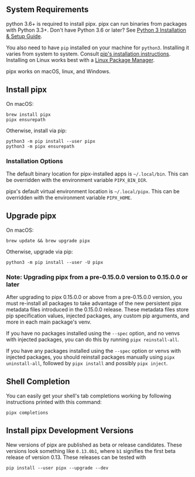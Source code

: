 ## System Requirements
python 3.6+ is required to install pipx. pipx can run binaries from packages with Python 3.3+. Don't have Python 3.6 or later? See [Python 3 Installation & Setup Guide](https://realpython.com/installing-python/).

You also need to have `pip` installed on your machine for `python3`. Installing it varies from system to system. Consult [pip's installation instructions](https://pip.pypa.io/en/stable/installing/). Installing on Linux works best with a [Linux Package Manager](https://packaging.python.org/guides/installing-using-linux-tools/#installing-pip-setuptools-wheel-with-linux-package-managers).

pipx works on macOS, linux, and Windows.

## Install pipx

On macOS:

```
brew install pipx
pipx ensurepath
```

Otherwise, install via pip:

```
python3 -m pip install --user pipx
python3 -m pipx ensurepath
```

### Installation Options
The default binary location for pipx-installed apps is `~/.local/bin`. This can be overridden with the environment variable `PIPX_BIN_DIR`.

pipx's default virtual environment location is `~/.local/pipx`. This can be overridden with the environment variable `PIPX_HOME`.

## Upgrade pipx

On macOS:

```
brew update && brew upgrade pipx
```

Otherwise, upgrade via pip:

```
python3 -m pip install --user -U pipx
```

### Note: Upgrading pipx from a pre-0.15.0.0 version to 0.15.0.0 or later
After upgrading to pipx 0.15.0.0 or above from a pre-0.15.0.0 version, you must re-install all packages to take advantage of the new persistent pipx metadata files introduced in the 0.15.0.0 release. These metadata files store pip specification values, injected packages, any custom pip arguments, and more in each main package's venv.

If you have no packages installed using the `--spec` option, and no venvs with injected packages, you can do this by running `pipx reinstall-all`.

If you have any packages installed using the `--spec` option or venvs with injected packages, you should reinstall packages manually using `pipx uninstall-all`, followed by `pipx install` and possibly `pipx inject`.

## Shell Completion
You can easily get your shell's tab completions working by following instructions printed with this command:
```
pipx completions
```

## Install pipx Development Versions
New versions of pipx are published as beta or release candidates. These versions look something like `0.13.0b1`, where `b1` signifies the first beta release of version 0.13. These releases can be tested with
```
pip install --user pipx --upgrade --dev
```
